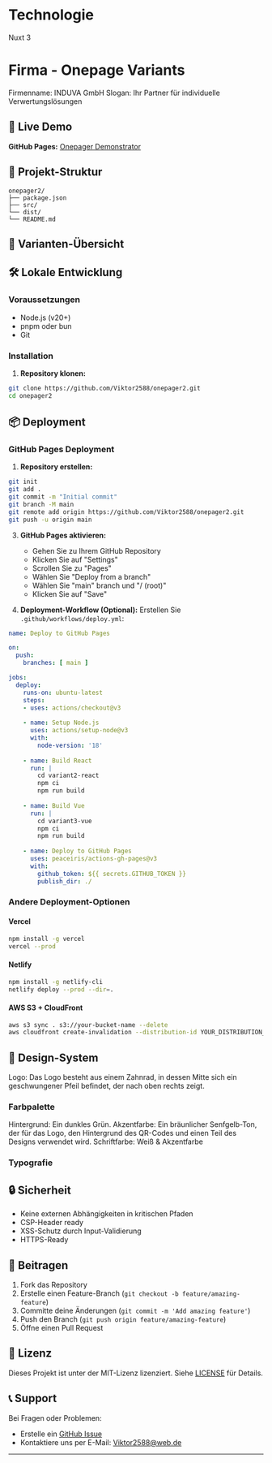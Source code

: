 # Technologie
Nuxt 3

# Firma - Onepage Variants

Firmenname: INDUVA GmbH
Slogan: Ihr Partner für individuelle Verwertungslösungen

## 🚀 Live Demo

**GitHub Pages:** [Onepager Demonstrator](https://Viktor2588.github.io/onepager2)

## 📁 Projekt-Struktur

```
onepager2/             
├── package.json
├── src/
└── dist/                              
└── README.md
```

## 🎯 Varianten-Übersicht

## 🛠️ Lokale Entwicklung

### Voraussetzungen
- Node.js (v20+)
- pnpm oder bun
- Git

### Installation

1. **Repository klonen:**
```bash
git clone https://github.com/Viktor2588/onepager2.git
cd onepager2
```

## 📦 Deployment

### GitHub Pages Deployment

1. **Repository erstellen:**
```bash
git init
git add .
git commit -m "Initial commit"
git branch -M main
git remote add origin https://github.com/Viktor2588/onepager2.git
git push -u origin main
```

3. **GitHub Pages aktivieren:**
   - Gehen Sie zu Ihrem GitHub Repository
   - Klicken Sie auf "Settings"
   - Scrollen Sie zu "Pages"
   - Wählen Sie "Deploy from a branch"
   - Wählen Sie "main" branch und "/ (root)"
   - Klicken Sie auf "Save"

4. **Deployment-Workflow (Optional):**
   Erstellen Sie `.github/workflows/deploy.yml`:
```yaml
name: Deploy to GitHub Pages

on:
  push:
    branches: [ main ]

jobs:
  deploy:
    runs-on: ubuntu-latest
    steps:
    - uses: actions/checkout@v3
    
    - name: Setup Node.js
      uses: actions/setup-node@v3
      with:
        node-version: '18'
    
    - name: Build React
      run: |
        cd variant2-react
        npm ci
        npm run build
    
    - name: Build Vue
      run: |
        cd variant3-vue
        npm ci
        npm run build
    
    - name: Deploy to GitHub Pages
      uses: peaceiris/actions-gh-pages@v3
      with:
        github_token: ${{ secrets.GITHUB_TOKEN }}
        publish_dir: ./
```

### Andere Deployment-Optionen

#### Vercel
```bash
npm install -g vercel
vercel --prod
```

#### Netlify
```bash
npm install -g netlify-cli
netlify deploy --prod --dir=.
```

#### AWS S3 + CloudFront
```bash
aws s3 sync . s3://your-bucket-name --delete
aws cloudfront create-invalidation --distribution-id YOUR_DISTRIBUTION_ID --paths "/*"
```

## 🎨 Design-System
Logo: Das Logo besteht aus einem Zahnrad, in dessen Mitte sich ein geschwungener Pfeil befindet, der nach oben rechts zeigt.

### Farbpalette
Hintergrund: Ein dunkles Grün.
Akzentfarbe: Ein bräunlicher Senfgelb-Ton, der für das Logo, den Hintergrund des QR-Codes und einen Teil des Designs verwendet wird.
Schriftfarbe: Weiß & Akzentfarbe

### Typografie

## 🔒 Sicherheit

- Keine externen Abhängigkeiten in kritischen Pfaden
- CSP-Header ready
- XSS-Schutz durch Input-Validierung
- HTTPS-Ready

## 🤝 Beitragen

1. Fork das Repository
2. Erstelle einen Feature-Branch (`git checkout -b feature/amazing-feature`)
3. Committe deine Änderungen (`git commit -m 'Add amazing feature'`)
4. Push den Branch (`git push origin feature/amazing-feature`)
5. Öffne einen Pull Request

## 📝 Lizenz

Dieses Projekt ist unter der MIT-Lizenz lizenziert. Siehe [LICENSE](LICENSE) für Details.

## 📞 Support

Bei Fragen oder Problemen:
- Erstelle ein [GitHub Issue](https://github.com/Viktor2588/imr-onepage-variants/issues)
- Kontaktiere uns per E-Mail: Viktor2588@web.de

---